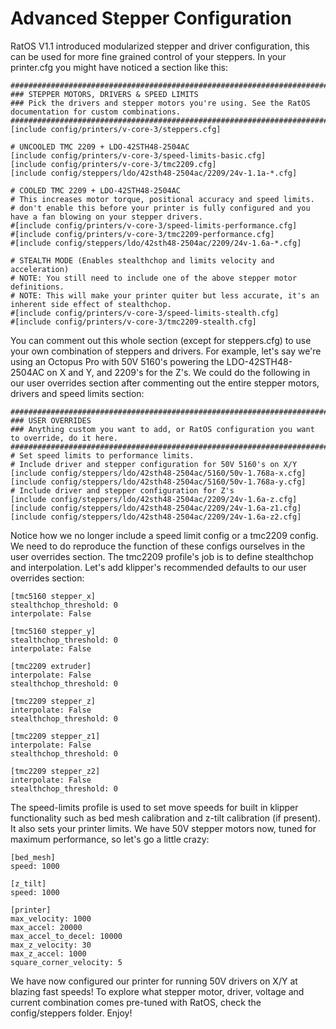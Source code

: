 # Advanced Stepper Configuration

RatOS V1.1 introduced modularized stepper and driver configuration, this can be used for more fine grained control of your steppers. In your printer.cfg you might have noticed a section like this:

```properties
#############################################################################################################
### STEPPER MOTORS, DRIVERS & SPEED LIMITS
### Pick the drivers and stepper motors you're using. See the RatOS documentation for custom combinations.
#############################################################################################################
[include config/printers/v-core-3/steppers.cfg]

# UNCOOLED TMC 2209 + LDO-42STH48-2504AC
[include config/printers/v-core-3/speed-limits-basic.cfg]
[include config/printers/v-core-3/tmc2209.cfg]
[include config/steppers/ldo/42sth48-2504ac/2209/24v-1.1a-*.cfg]

# COOLED TMC 2209 + LDO-42STH48-2504AC
# This increases motor torque, positional accuracy and speed limits.
# don't enable this before your printer is fully configured and you have a fan blowing on your stepper drivers.
#[include config/printers/v-core-3/speed-limits-performance.cfg]
#[include config/printers/v-core-3/tmc2209-performance.cfg]
#[include config/steppers/ldo/42sth48-2504ac/2209/24v-1.6a-*.cfg]

# STEALTH MODE (Enables stealthchop and limits velocity and acceleration)
# NOTE: You still need to include one of the above stepper motor definitions.
# NOTE: This will make your printer quiter but less accurate, it's an inherent side effect of stealthchop.
#[include config/printers/v-core-3/speed-limits-stealth.cfg]
#[include config/printers/v-core-3/tmc2209-stealth.cfg]
```

You can comment out this whole section (except for steppers.cfg) to use your own combination of steppers and drivers. For example, let's say we're using an Octopus Pro with 50V 5160's powering the LDO-42STH48-2504AC on X and Y, and 2209's for the Z's. We could do the following in our user overrides section after commenting out the entire stepper motors, drivers and speed limits section:

```properties
#############################################################################################################
### USER OVERRIDES
### Anything custom you want to add, or RatOS configuration you want to override, do it here.
#############################################################################################################
# Set speed limits to performance limits.
# Include driver and stepper configuration for 50V 5160's on X/Y
[include config/steppers/ldo/42sth48-2504ac/5160/50v-1.768a-x.cfg]
[include config/steppers/ldo/42sth48-2504ac/5160/50v-1.768a-y.cfg]
# Include driver and stepper configuration for Z's
[include config/steppers/ldo/42sth48-2504ac/2209/24v-1.6a-z.cfg]
[include config/steppers/ldo/42sth48-2504ac/2209/24v-1.6a-z1.cfg]
[include config/steppers/ldo/42sth48-2504ac/2209/24v-1.6a-z2.cfg]
```

Notice how we no longer include a speed limit config or a tmc2209 config. We need to do reproduce the function of these configs ourselves in the user overrides section. The tmc2209 profile's job is to define stealthchop and interpolation. Let's add klipper's recommended defaults to our user overrides section:

```properties
[tmc5160 stepper_x]
stealthchop_threshold: 0
interpolate: False

[tmc5160 stepper_y]
stealthchop_threshold: 0
interpolate: False

[tmc2209 extruder]
interpolate: False
stealthchop_threshold: 0

[tmc2209 stepper_z]
interpolate: False
stealthchop_threshold: 0

[tmc2209 stepper_z1]
interpolate: False
stealthchop_threshold: 0

[tmc2209 stepper_z2]
interpolate: False
stealthchop_threshold: 0
```

The speed-limits profile is used to set move speeds for built in klipper functionality such as bed mesh calibration and z-tilt calibration (if present). It also sets your printer limits. We have 50V stepper motors now, tuned for maximum performance, so let's go a little crazy:

```properties
[bed_mesh]
speed: 1000

[z_tilt]
speed: 1000

[printer]
max_velocity: 1000
max_accel: 20000
max_accel_to_decel: 10000
max_z_velocity: 30
max_z_accel: 1000
square_corner_velocity: 5
```

We have now configured our printer for running 50V drivers on X/Y at blazing fast speeds! To explore what stepper motor, driver, voltage and current combination comes pre-tuned with RatOS, check the config/steppers folder. Enjoy!
